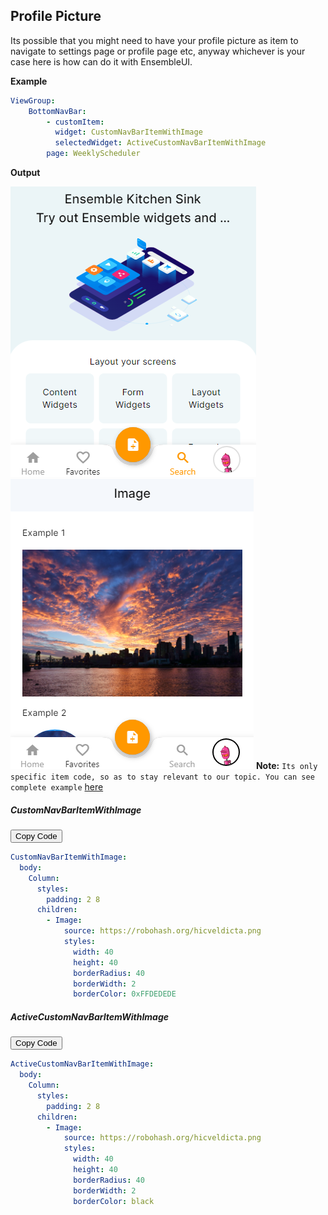 ## Profile Picture

Its possible that you might need to have your profile picture as item to navigate to settings page or profile page etc, anyway whichever is your case here is how can do it with EnsembleUI.

**Example**

```yaml
ViewGroup:
    BottomNavBar:
        - customItem:
          widget: CustomNavBarItemWithImage
          selectedWidget: ActiveCustomNavBarItemWithImage
        page: WeeklyScheduler
```

**Output**

![Alt text](image-2.png)
![Alt text](image-3.png)
**Note:** `Its only specific item code, so as to stay relevant to our topic. You can see complete example` [here](https://studio.ensembleui.com/app/e24402cb-75e2-404c-866c-29e6c3dd7992/screen/aa634599-cd5d-411c-a4b6-1163f3b5c558?propertyPanelEnabled=true&instantPreviewDisabled=false&editorV2Enabled=true)

##### CustomNavBarItemWithImage

<div class="code-container" markdown=1>
  <button onclick="copyCode()" class="copy-code-button">Copy Code</button>

```yaml
CustomNavBarItemWithImage:
  body:
    Column:
      styles:
        padding: 2 8
      children:
        - Image:
            source: https://robohash.org/hicveldicta.png
            styles:
              width: 40
              height: 40
              borderRadius: 40
              borderWidth: 2
              borderColor: 0xFFDEDEDE
```

</div>

##### ActiveCustomNavBarItemWithImage

<div class="code-container" markdown=1>
  <button onclick="copyCode()" class="copy-code-button">Copy Code</button>

```yaml
ActiveCustomNavBarItemWithImage:
  body:
    Column:
      styles:
        padding: 2 8
      children:
        - Image:
            source: https://robohash.org/hicveldicta.png
            styles:
              width: 40
              height: 40
              borderRadius: 40
              borderWidth: 2
              borderColor: black
```

</div>
